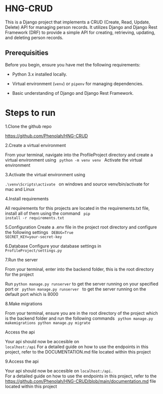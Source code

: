 # HNG-CRUD
This is a Django project that implements a CRUD (Create, Read, Update, Delete) API for managing person records. It utilizes Django and Django Rest Framework (DRF) to provide a simple API for creating, retrieving, updating, and deleting person records.

## Prerequisities
Before you begin, ensure you have met the following requirements:

- Python 3.x installed locally.


- Virtual environment (`venv`) or `pipenv` for managing dependencies.


- Basic understanding of Django and Django Rest Framework.

# Steps to run
1.Clone the github repo

https://github.com/Phenolah/HNG-CRUD

2.Create a virtual environment

From your terminal, navigate into the ProfileProject directory and create a virtual environment using 
<code> python -m venv venv </code>
Activate the virtual environment


3.Activate the virtual environment using 


<code>.\venv\Scripts\activate </code> on windows and source venv/bin/activate  for mac and Linux


4.Install requirements

All requirements for this projects are located in the requirements.txt file, install all of them using the command <code> pip install -r requirements.txt</code>


5.Configuration
Create a .env file in the project root directory and configure the following settings
<code>
DEBUG=True
SECRET_KEY=your-secret-key
</code>


6.Database 
 Configure your database settings in <code>ProfileProject/settings.py</code>


7.Run the server

From your terminal, enter into the backend folder, this is the root directory for the project

Run <code>python manage.py runserver</code> to get the server running on your specified port or 
<code> python manage.py runserver </code> to get the server running on the default port which is 8000


8.Make migrations

From your terminal, ensure you are in the root directory of the project which is the backend folder and run the following commands
<code> python manage.py makemigrations
python manage.py migrate </code>

Access the api

Your api should now be accesible on <code> localhost:<port>/api</code> For a detailed guide on how to use the endpoints in this project, refer to the DOCUMENTATION.md file located within this project

9.Access the api

Your api should now be accesible on <code>localhost:<port>/api. </code> For a detailed guide on how to use the endpoints in this project, refer to the https://github.com/Phenolah/HNG-CRUD/blob/main/documentation.md file located within this project